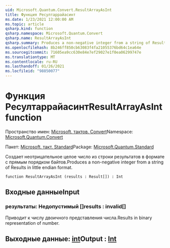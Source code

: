 ```yaml
---
uid: Microsoft.Quantum.Convert.ResultArrayAsInt
title: Функция Ресултаррайасинт
ms.date: 1/23/2021 12:00:00 AM
ms.topic: article
qsharp.kind: function
qsharp.namespace: Microsoft.Quantum.Convert
qsharp.name: ResultArrayAsInt
qsharp.summary: Produces a non-negative integer from a string of Results in little endian format.
ms.openlocfilehash: 8b246ff850cb63083f4fa21055376bd64c1ea64e
ms.sourcegitcommit: 71605ea9cc630e84e7ef29027e1f0ea06299747e
ms.translationtype: MT
ms.contentlocale: ru-RU
ms.lasthandoff: 01/26/2021
ms.locfileid: "98850077"
---
```

# <a name="resultarrayasint-function"></a><span data-ttu-id="c4db5-102">Функция Ресултаррайасинт</span><span class="sxs-lookup"><span data-stu-id="c4db5-102">ResultArrayAsInt function</span></span>

<span data-ttu-id="c4db5-103">Пространство имен: [Microsoft. тактов. Convert](xref:Microsoft.Quantum.Convert)</span><span class="sxs-lookup"><span data-stu-id="c4db5-103">Namespace: [Microsoft.Quantum.Convert](xref:Microsoft.Quantum.Convert)</span></span>

<span data-ttu-id="c4db5-104">Пакет: [Microsoft. такт. Standard](https://nuget.org/packages/Microsoft.Quantum.Standard)</span><span class="sxs-lookup"><span data-stu-id="c4db5-104">Package: [Microsoft.Quantum.Standard](https://nuget.org/packages/Microsoft.Quantum.Standard)</span></span>


<span data-ttu-id="c4db5-105">Создает неотрицательное целое число из строки результатов в формате с прямым порядком байтов.</span><span class="sxs-lookup"><span data-stu-id="c4db5-105">Produces a non-negative integer from a string of Results in little endian format.</span></span>

```qsharp
function ResultArrayAsInt (results : Result[]) : Int
```


## <a name="input"></a><span data-ttu-id="c4db5-106">Входные данные</span><span class="sxs-lookup"><span data-stu-id="c4db5-106">Input</span></span>

### <a name="results--__invalidresult__"></a><span data-ttu-id="c4db5-107">результаты: __Недопустимый <Result>__[]</span><span class="sxs-lookup"><span data-stu-id="c4db5-107">results : __invalid<Result>__[]</span></span>

<span data-ttu-id="c4db5-108">Приводит к числу двоичного представления числа.</span><span class="sxs-lookup"><span data-stu-id="c4db5-108">Results in binary representation of number.</span></span>



## <a name="output--int"></a><span data-ttu-id="c4db5-109">Выходные данные: [int](xref:microsoft.quantum.lang-ref.int)</span><span class="sxs-lookup"><span data-stu-id="c4db5-109">Output : [Int](xref:microsoft.quantum.lang-ref.int)</span></span>

